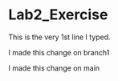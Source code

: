 # Lab2_Exercise

This is the very 1st line I typed.

I made this change on branch1

I made this change on main